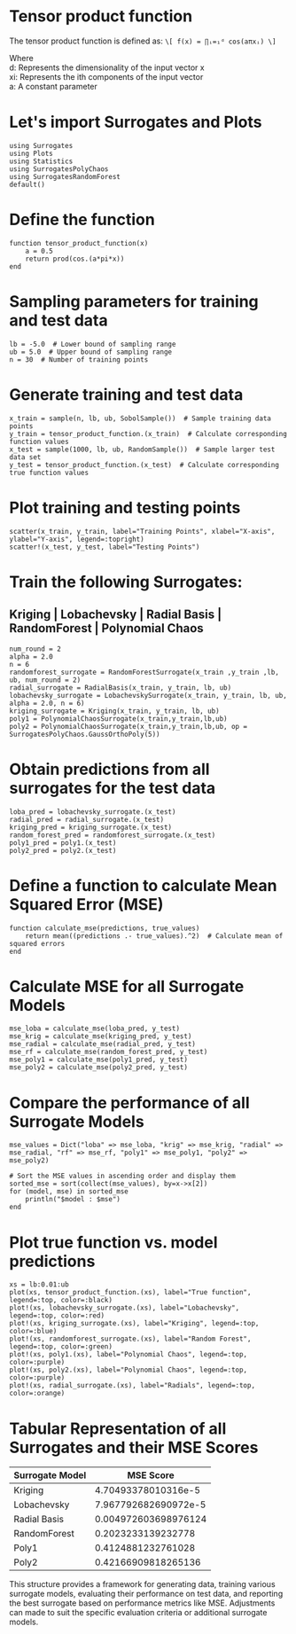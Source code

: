 # Tensor product function
The tensor product function is defined as:
``\[ f(x) = ∏ᵢ=₁ᵈ cos(aπxᵢ) \]``

Where\
d: Represents the dimensionality of the input vector x\
xi: Represents the ith components of the input vector\
a: A constant parameter

# Let's import Surrogates and Plots
```@example tensor
using Surrogates
using Plots
using Statistics
using SurrogatesPolyChaos
using SurrogatesRandomForest
default()
```

# Define the function

```@example tensor
function tensor_product_function(x)
    a = 0.5
    return prod(cos.(a*pi*x))
end
```

# Sampling parameters for training and test data
```@example tensor
lb = -5.0  # Lower bound of sampling range
ub = 5.0  # Upper bound of sampling range
n = 30  # Number of training points
```

# Generate training and test data
```@example tensor
x_train = sample(n, lb, ub, SobolSample())  # Sample training data points
y_train = tensor_product_function.(x_train)  # Calculate corresponding function values
x_test = sample(1000, lb, ub, RandomSample())  # Sample larger test data set
y_test = tensor_product_function.(x_test)  # Calculate corresponding true function values
```

# Plot training and testing points
```@example tensor
scatter(x_train, y_train, label="Training Points", xlabel="X-axis", ylabel="Y-axis", legend=:topright)
scatter!(x_test, y_test, label="Testing Points")
```

# Train the following Surrogates: 
## Kriging | Lobachevsky | Radial Basis | RandomForest | Polynomial Chaos
```@example tensor
num_round = 2
alpha = 2.0
n = 6
randomforest_surrogate = RandomForestSurrogate(x_train ,y_train ,lb, ub, num_round = 2)
radial_surrogate = RadialBasis(x_train, y_train, lb, ub)
lobachevsky_surrogate = LobachevskySurrogate(x_train, y_train, lb, ub, alpha = 2.0, n = 6)
kriging_surrogate = Kriging(x_train, y_train, lb, ub)
poly1 = PolynomialChaosSurrogate(x_train,y_train,lb,ub)
poly2 = PolynomialChaosSurrogate(x_train,y_train,lb,ub, op = SurrogatesPolyChaos.GaussOrthoPoly(5))
```

# Obtain predictions from all surrogates for the test data
```@example tensor
loba_pred = lobachevsky_surrogate.(x_test)  
radial_pred = radial_surrogate.(x_test)
kriging_pred = kriging_surrogate.(x_test)
random_forest_pred = randomforest_surrogate.(x_test)
poly1_pred = poly1.(x_test)
poly2_pred = poly2.(x_test)
```

# Define a function to calculate Mean Squared Error (MSE)
```@example tensor
function calculate_mse(predictions, true_values)
    return mean((predictions .- true_values).^2)  # Calculate mean of squared errors
end
```

# Calculate MSE for all Surrogate Models
```@example tensor
mse_loba = calculate_mse(loba_pred, y_test)
mse_krig = calculate_mse(kriging_pred, y_test)
mse_radial = calculate_mse(radial_pred, y_test)
mse_rf = calculate_mse(random_forest_pred, y_test)
mse_poly1 = calculate_mse(poly1_pred, y_test)
mse_poly2 = calculate_mse(poly2_pred, y_test)
```

# Compare the performance of all Surrogate Models
```@example tensor
mse_values = Dict("loba" => mse_loba, "krig" => mse_krig, "radial" => mse_radial, "rf" => mse_rf, "poly1" => mse_poly1, "poly2" => mse_poly2)

# Sort the MSE values in ascending order and display them
sorted_mse = sort(collect(mse_values), by=x->x[2])
for (model, mse) in sorted_mse
    println("$model : $mse")
end
```

# Plot true function vs. model predictions
```@example tensor
xs = lb:0.01:ub
plot(xs, tensor_product_function.(xs), label="True function", legend=:top, color=:black)
plot!(xs, lobachevsky_surrogate.(xs), label="Lobachevsky", legend=:top, color=:red)
plot!(xs, kriging_surrogate.(xs), label="Kriging", legend=:top, color=:blue)
plot!(xs, randomforest_surrogate.(xs), label="Random Forest", legend=:top, color=:green)
plot!(xs, poly1.(xs), label="Polynomial Chaos", legend=:top, color=:purple)
plot!(xs, poly2.(xs), label="Polynomial Chaos", legend=:top, color=:purple)
plot!(xs, radial_surrogate.(xs), label="Radials", legend=:top, color=:orange)
```

# Tabular Representation of all Surrogates and their MSE Scores

| Surrogate Model   | MSE Score            |
|-------------------|----------------------|
| Kriging           | 4.70493378010316e-5 |
| Lobachevsky       | 7.967792682690972e-5|
| Radial Basis      | 0.004972603698976124 |
| RandomForest      | 0.2023233139232778   |
| Poly1             | 0.4124881232761028   |
| Poly2             | 0.42166909818265136  |


This structure provides a framework for generating data, training various surrogate models, evaluating their performance on test data, and reporting the best surrogate based on performance metrics like MSE. Adjustments can made to suit the specific evaluation criteria or additional surrogate models.

